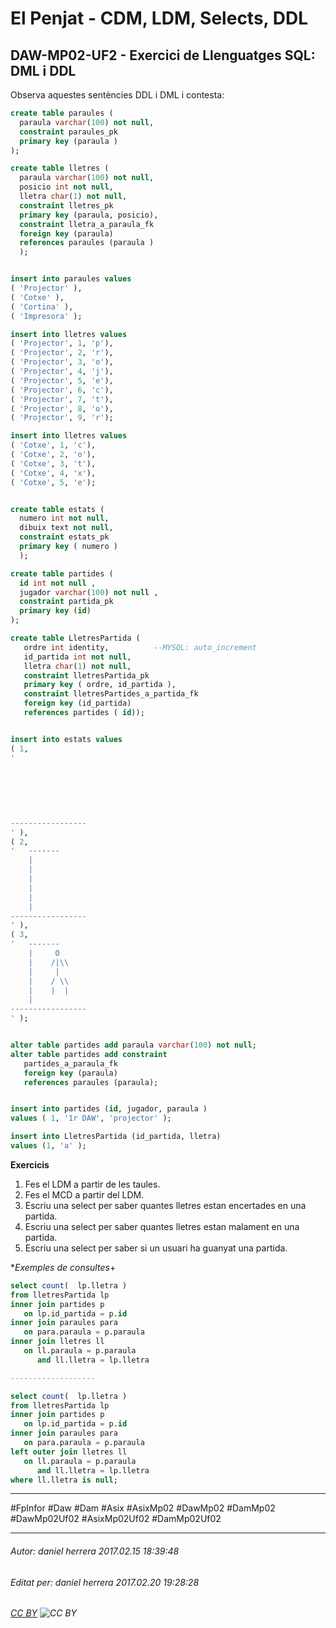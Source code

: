 # El Penjat - CDM, LDM, Selects, DDL
## DAW-MP02-UF2 - Exercici de Llenguatges SQL: DML i DDL
Observa aquestes sentències DDL i DML i contesta:

```sql
create table paraules (
  paraula varchar(100) not null,
  constraint paraules_pk
  primary key (paraula )
);

create table lletres (
  paraula varchar(100) not null,
  posicio int not null,
  lletra char(1) not null,
  constraint lletres_pk 
  primary key (paraula, posicio),
  constraint lletra_a_paraula_fk
  foreign key (paraula)
  references paraules (paraula )
  );


insert into paraules values
( 'Projector' ),
( 'Cotxe' ),
( 'Cortina' ),
( 'Impresora' );

insert into lletres values 
( 'Projector', 1, 'p'),
( 'Projector', 2, 'r'),
( 'Projector', 3, 'o'),
( 'Projector', 4, 'j'),
( 'Projector', 5, 'e'),
( 'Projector', 6, 'c'),
( 'Projector', 7, 't'),
( 'Projector', 8, 'o'),
( 'Projector', 9, 'r');

insert into lletres values 
( 'Cotxe', 1, 'c'),
( 'Cotxe', 2, 'o'),
( 'Cotxe', 3, 't'),
( 'Cotxe', 4, 'x'),
( 'Cotxe', 5, 'e');


create table estats (
  numero int not null,
  dibuix text not null,
  constraint estats_pk
  primary key ( numero )
  );

create table partides (
  id int not null ,
  jugador varchar(100) not null ,
  constraint partida_pk
  primary key (id)
);

create table LletresPartida (
   ordre int identity,          --MYSQL: auto_increment
   id_partida int not null,
   lletra char(1) not null,
   constraint lletresPartida_pk
   primary key ( ordre, id_partida ),
   constraint lletresPartides_a_partida_fk
   foreign key (id_partida)
   references partides ( id));


insert into estats values
( 1, 
'            
           
	          
	       
          
	          
	 
-----------------
' ),
( 2, 
'   -------
    |     
	|    
	|    
	|   
	|    
	|
-----------------
' ),
( 3, 
'   -------
    |     O
	|    /|\\
	|     |
	|    / \\
	|    |  |
	|
-----------------
' );


alter table partides add paraula varchar(100) not null;
alter table partides add constraint
   partides_a_paraula_fk 
   foreign key (paraula)
   references paraules (paraula);


insert into partides (id, jugador, paraula )
values ( 1, '1r DAW', 'projector' );

insert into LletresPartida (id_partida, lletra)
values (1, 'a' );

```

**Exercicis**

1. Fes el LDM a partir de les taules.
1. Fes el MCD a partir del LDM.
1. Escriu una select per saber quantes lletres estan encertades en una partida.
1. Escriu una select per saber quantes lletres estan malament en una partida.
1. Escriu una select per saber si un usuari ha guanyat una partida.


**Exemples de consultes*+




```sql
select count(  lp.lletra )
from lletresPartida lp
inner join partides p
   on lp.id_partida = p.id
inner join paraules para
   on para.paraula = p.paraula
inner join lletres ll
   on ll.paraula = p.paraula
      and ll.lletra = lp.lletra

-------------------

select count(  lp.lletra )
from lletresPartida lp
inner join partides p
   on lp.id_partida = p.id
inner join paraules para
   on para.paraula = p.paraula
left outer join lletres ll
   on ll.paraula = p.paraula
      and ll.lletra = lp.lletra
where ll.lletra is null;
```

---

#FpInfor #Daw #Dam #Asix #AsixMp02 #DawMp02 #DamMp02 #DawMp02Uf02 #AsixMp02Uf02 #DamMp02Uf02

---

###### Autor: daniel herrera 2017.02.15 18:39:48
###### Editat per: daniel herrera 2017.02.20 19:28:28
###### [CC BY](https://creativecommons.org/licenses/by/4.0/) ![CC BY](https://licensebuttons.net/l/by/3.0/80x15.png)
